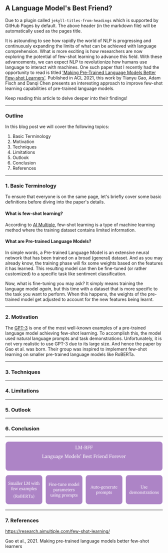 ## A Language Model's Best Friend?

Due to a plugin called `jekyll-titles-from-headings` which is supported by GitHub Pages by default. The above header (in the markdown file) will be automatically used as the pages title.

It is astounding to see how rapidly the world of NLP is progressing and continuously expanding the limits of what can be achieved with language comprehension. What is more exciting is how researchers are now exploring the potential of few-shot learning to advance this field. With these advancements, we can expect NLP to revolutionize how humans use language to interact with machines.
One such paper that I recently had the opportunity to read is titled ['Making Pre-Trained Language Models Better Few-shot Learners'](https://arxiv.org/abs/2012.15723). Published in ACL 2021, this work by Tianyu Gao, Adam Fisch and Danqi Chen presents an interesting approach to improve few-shot learning capabilities of pre-trained language models.

Keep reading this article to delve deeper into their findings!

---

### Outline

In this blog post we will cover the following topics:
1.	Basic Terminology
2.	Motivation
3.	Techniques
4.	Limitations
5.	Outlook
6.	Conclusion
7.	References

----

### 1. Basic Terminology

To ensure that everyone is on the same page, let's briefly cover some basic definitions before diving into the paper's details.

#### What is few-shot learning?

According to [AI Multiple](https://research.aimultiple.com/few-shot-learning/#:~:text=Few%2Dshot%20learning%20(FSL)%2C%20also%20referred%20to%20as%20low%2Dshot%20learning%20(LSL)%20in%20few%20sources%2C%20is%20a%20type%20of%20machine%20learning%20method%20where%20the%20training%20dataset%20contains%20limited%20information.), few-shot learning is a type of machine learning method where the training dataset contains limited information.

#### What are Pre-trained Language Models?

In simple words, a Pre-trained Language Model is an extensive neural network that has been trained on a broad (general) dataset. And as you may already know, the training phase will fix some weights based on the features it has learned. This resulting model can then be fine-tuned (or rather customized) to a specific task like sentiment classification.

Now, what is fine-tuning you may ask? 
It simply means training the language model *again*, but this time with a dataset that is more specific to the task you want to perform. When this happens, the weights of the pre-trained model get adjusted to account for the new features being learnt.

---

### 2. Motivation

The [GPT-3](https://arxiv.org/abs/2005.14165) is one of the most well-known examples of a pre-trained language model achieving few-shot learning. To accomplish this, the model used natural language prompts and task demonstrations.
Unfortunately, it is not very realistic to use GPT-3 due to its large size. And hence the paper by Gao et al. was born. Their group was inspired to implement few-shot learning on smaller pre-trained language models like RoBERTa.

---

### 3. Techniques

---

### 4. Limitations

---

### 5. Outlook

---

### 6. Conclusion

---

![image](/images/lm_bff.png)

---

### 7. References

https://research.aimultiple.com/few-shot-learning/

Gao et al., 2021. Making pre-trained language models better few-shot learners


